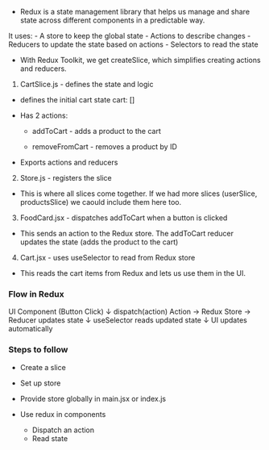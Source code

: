- Redux is a state management library that helps us manage and share state across different components in a predictable way. 

It uses: 
    - A store to keep the global state 
    - Actions to describe changes 
    - Reducers to update the state based on actions 
    - Selectors to read the state 

- With Redux Toolkit, we get createSlice, which simplifies creating actions and reducers. 

1. CartSlice.js - defines the state and logic 

- defines the initial cart state cart: []

- Has 2 actions: 

    - addToCart - adds a product to the cart 

    - removeFromCart - removes a product by ID 

- Exports actions and reducers 

2. Store.js - registers the slice 

- This is where all slices come together. If we had more slices (userSlice, productsSlice) we caould include them here too. 

3. FoodCard.jsx - dispatches addToCart when a button is clicked 

- This sends an action to the Redux store. The addToCart reducer updates the state (adds the product to the cart)

4. Cart.jsx - uses useSelector to read from Redux store 

- This reads the cart items from Redux and lets us use them in the UI. 

### Flow in Redux

UI Component (Button Click)
        ↓ dispatch(action)
Action → Redux Store → Reducer updates state
        ↓
  useSelector reads updated state
        ↓
    UI updates automatically


### Steps to follow 

- Create a slice 

- Set up store 

- Provide store globally in main.jsx or index.js 

    <Provider store={store}>
        <App/>
    </Provider>

- Use redux in components 

    - Dispatch an action 
    - Read state 